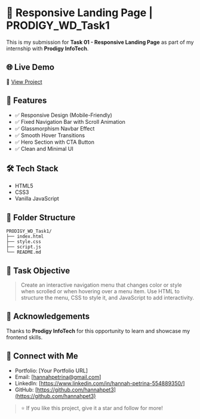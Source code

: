 # 🚀 Responsive Landing Page | PRODIGY_WD_Task1

This is my submission for **Task 01 - Responsive Landing Page** as part of my internship with **Prodigy InfoTech**.

## 🌐 Live Demo
🔗 [View Project](https://hannahpet3.github.io/PRODIGY_WD_Task1/) 

## 📌 Features
- ✅ Responsive Design (Mobile-Friendly)
- ✅ Fixed Navigation Bar with Scroll Animation
- ✅ Glassmorphism Navbar Effect
- ✅ Smooth Hover Transitions
- ✅ Hero Section with CTA Button
- ✅ Clean and Minimal UI

## 🛠️ Tech Stack
- HTML5
- CSS3
- Vanilla JavaScript

## 📁 Folder Structure
```
PRODIGY_WD_Task1/
├── index.html
├── style.css
├── script.js
└── README.md
```

## 🎯 Task Objective
> Create an interactive navigation menu that changes color or style when scrolled or when hovering over a menu item. Use HTML to structure the menu, CSS to style it, and JavaScript to add interactivity.

## 🙏 Acknowledgements
Thanks to **Prodigy InfoTech** for this opportunity to learn and showcase my frontend skills.

## 🔗 Connect with Me
- Portfolio: [Your Portfolio URL]
- Email: [hannahpetrina@gmail.com]
- LinkedIn: [https://www.linkedin.com/in/hannah-petrina-554889350/]
- GitHub: [https://github.com/hannahpet3](https://github.com/hannahpet3)

> ⭐ If you like this project, give it a star and follow for more!

